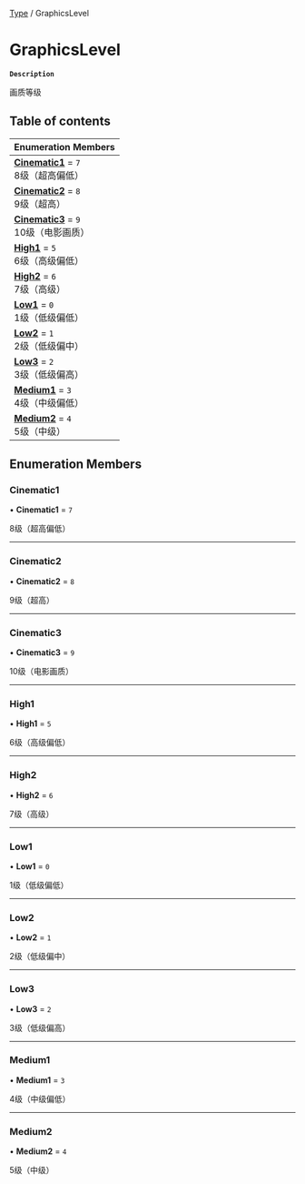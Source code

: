 [Type](../modules/Type.Type.md) / GraphicsLevel

# GraphicsLevel <Badge type="tip" text="Enumeration" /> 

**`Description`**

画质等级

## Table of contents

| Enumeration Members |
| :-----|
| **[Cinematic1](Type.GraphicsLevel.md#cinematic1)** = ``7`` <br> 8级（超高偏低）|
| **[Cinematic2](Type.GraphicsLevel.md#cinematic2)** = ``8`` <br> 9级（超高）|
| **[Cinematic3](Type.GraphicsLevel.md#cinematic3)** = ``9`` <br> 10级（电影画质）|
| **[High1](Type.GraphicsLevel.md#high1)** = ``5`` <br> 6级（高级偏低）|
| **[High2](Type.GraphicsLevel.md#high2)** = ``6`` <br> 7级（高级）|
| **[Low1](Type.GraphicsLevel.md#low1)** = ``0`` <br> 1级（低级偏低）|
| **[Low2](Type.GraphicsLevel.md#low2)** = ``1`` <br> 2级（低级偏中）|
| **[Low3](Type.GraphicsLevel.md#low3)** = ``2`` <br> 3级（低级偏高）|
| **[Medium1](Type.GraphicsLevel.md#medium1)** = ``3`` <br> 4级（中级偏低）|
| **[Medium2](Type.GraphicsLevel.md#medium2)** = ``4`` <br> 5级（中级）|

## Enumeration Members

### Cinematic1  

• **Cinematic1** = ``7``

8级（超高偏低）

___

### Cinematic2  

• **Cinematic2** = ``8``

9级（超高）

___

### Cinematic3  

• **Cinematic3** = ``9``

10级（电影画质）

___

### High1  

• **High1** = ``5``

6级（高级偏低）

___

### High2  

• **High2** = ``6``

7级（高级）

___

### Low1  

• **Low1** = ``0``

1级（低级偏低）

___

### Low2  

• **Low2** = ``1``

2级（低级偏中）

___

### Low3  

• **Low3** = ``2``

3级（低级偏高）

___

### Medium1  

• **Medium1** = ``3``

4级（中级偏低）

___

### Medium2  

• **Medium2** = ``4``

5级（中级）

